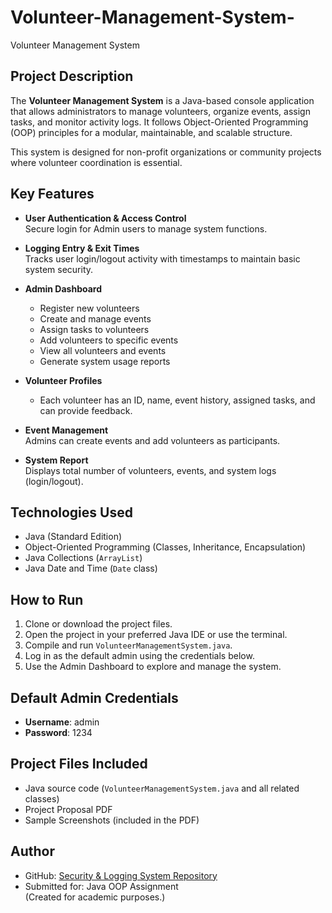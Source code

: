 # Volunteer-Management-System-
Volunteer Management System

## Project Description

The **Volunteer Management System** is a Java-based console application that allows administrators to manage volunteers, organize events, assign tasks, and monitor activity logs. It follows Object-Oriented Programming (OOP) principles for a modular, maintainable, and scalable structure.

This system is designed for non-profit organizations or community projects where volunteer coordination is essential.

## Key Features

- **User Authentication & Access Control**  
  Secure login for Admin users to manage system functions.

- **Logging Entry & Exit Times**  
  Tracks user login/logout activity with timestamps to maintain basic system security.

- **Admin Dashboard**  
  - Register new volunteers  
  - Create and manage events  
  - Assign tasks to volunteers  
  - Add volunteers to specific events  
  - View all volunteers and events  
  - Generate system usage reports

- **Volunteer Profiles**  
  - Each volunteer has an ID, name, event history, assigned tasks, and can provide feedback.

- **Event Management**  
  Admins can create events and add volunteers as participants.

- **System Report**  
  Displays total number of volunteers, events, and system logs (login/logout).

## Technologies Used

- Java (Standard Edition)
- Object-Oriented Programming (Classes, Inheritance, Encapsulation)
- Java Collections (`ArrayList`)
- Java Date and Time (`Date` class)

## How to Run

1. Clone or download the project files.
2. Open the project in your preferred Java IDE or use the terminal.
3. Compile and run `VolunteerManagementSystem.java`.
4. Log in as the default admin using the credentials below.
5. Use the Admin Dashboard to explore and manage the system.

## Default Admin Credentials

- **Username**: admin  
- **Password**: 1234

## Project Files Included

- Java source code (`VolunteerManagementSystem.java` and all related classes)
- Project Proposal PDF
- Sample Screenshots (included in the PDF)

## Author

- GitHub: [Security & Logging System Repository](https://github.com/R3shm/Security-Logging-System)
- Submitted for: Java OOP Assignment  
(Created for academic purposes.)
